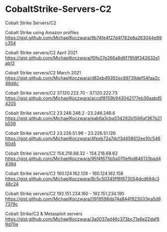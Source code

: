 # CobaltStrike-Servers-C2
Cobalt Strike Servers/C2


Cobalt Strike using Amazon profiles</br>
https://gist.github.com/MichaelKoczwara/9b74fe4f27d4f762e8a263044e99c354

Cobalt Strike servers/C2 April 2021</br>
https://gist.github.com/MichaelKoczwara/f0fe27e266a8d6f7959f342632e1abf3

Cobalt Strike servers/C2 March 2021</br>
https://gist.github.com/MichaelKoczwara/d82eb49392ec89739def54faa2c48d4c

Cobalt Strike servers/C2 37.120.222.70 - 37.120.222.73</br>
https://gist.github.com/MichaelKoczwara/accdf8159b943042177eb39aabd54205

Cobalt Strike servers/C2 23.248.248.2 -23.248.248.6</br>
https://gist.github.com/MichaelKoczwara/eab6a3cba534262b1566af367b21b559

Cobalt Strike servers/C2 23.226.51.96 - 23.226.51.126</br>
https://gist.github.com/MichaelKoczwara/4feeb72a7dcf3d458612ee10c54660d5

Cobalt Strike servers/C2 154.216.68.32 - 154.216.68.62</br>
https://gist.github.com/MichaelKoczwara/95f4f675b5a070efbd846133bad4436d

Cobalt Strike servers/C2 160.124.162.128 - 160.124.162.158</br>
https://gist.github.com/MichaelKoczwara/8c5c50345ff8f673054dcd694c348c24

Cobalt Strike servers/C2 192.151.234.160 - 192.151.234.190</br>
https://gist.github.com/MichaelKoczwara/0919598da74a844f923033ea5d97379c

Cobalt Strike/C2 & Metasploit servers</br>
https://gist.github.com/MichaelKoczwara/3a0037ad46c373bc71a6e22daf69d70e

